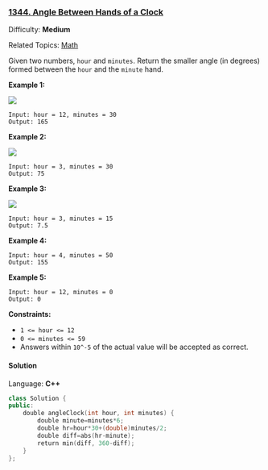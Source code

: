 ### [1344\. Angle Between Hands of a Clock](https://leetcode.com/problems/angle-between-hands-of-a-clock/)

Difficulty: **Medium**

Related Topics: [Math](https://leetcode.com/tag/math/)

Given two numbers, `hour` and `minutes`. Return the smaller angle (in degrees) formed between the `hour` and the `minute` hand.

**Example 1:**

![](https://assets.leetcode.com/uploads/2019/12/26/sample_1_1673.png)

```
Input: hour = 12, minutes = 30
Output: 165
```

**Example 2:**

![](https://assets.leetcode.com/uploads/2019/12/26/sample_2_1673.png)

```
Input: hour = 3, minutes = 30
Output: 75
```

**Example 3:**

**![](https://assets.leetcode.com/uploads/2019/12/26/sample_3_1673.png)**

```
Input: hour = 3, minutes = 15
Output: 7.5
```

**Example 4:**

```
Input: hour = 4, minutes = 50
Output: 155
```

**Example 5:**

```
Input: hour = 12, minutes = 0
Output: 0
```

**Constraints:**

- `1 <= hour <= 12`
- `0 <= minutes <= 59`
- Answers within `10^-5` of the actual value will be accepted as correct.

#### Solution

Language: **C++**

```c++
class Solution {
public:
    double angleClock(int hour, int minutes) {
        double minute=minutes*6;
        double hr=hour*30+(double)minutes/2;
        double diff=abs(hr-minute);
        return min(diff, 360-diff);  
    }
};
```
